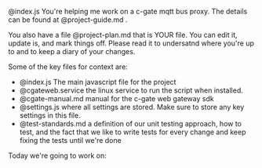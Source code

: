 @index.js You're helping me work on a c-gate mqtt bus proxy. The details can be found at @project-guide.md .

You also have a file @project-plan.md that is YOUR file. You can edit it, update is, and mark things off. Please read it to undersatnd where you're up to and to keep a diary of your changes.

Some of the key files for context are:
- @index.js The main javascript file for the project
- @cgateweb.service the linux service to run the script when installed.
- @cgate-manual.md manual for the c-gate web gateway sdk
- @settings.js where all settings are stored. Make sure to store any key settings in this file.
- @test-standards.md a definition of our unit testing approach, how to test, and the fact that we like to write tests for every change and keep fixing the tests until we're done

Today we're going to work on:
